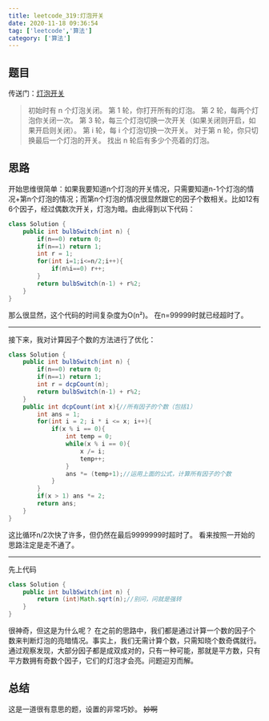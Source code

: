 ```yaml
---
title: leetcode_319:灯泡开关
date: 2020-11-18 09:36:54
tag: ['leetcode','算法']
category: ['算法']
---
```

题目
----
传送门：[灯泡开关](https://leetcode-cn.com/problems/bulb-switcher/ "灯泡开关")

> 初始时有 n 个灯泡关闭。
 第 1 轮，你打开所有的灯泡。 第 2 轮，每两个灯泡你关闭一次。 第 3 轮，每三个灯泡切换一次开关（如果关闭则开启，如果开启则关闭）。
第 i 轮，每 i 个灯泡切换一次开关。 对于第 n 轮，你只切换最后一个灯泡的开关。
找出 n 轮后有多少个亮着的灯泡。

思路
----
开始思维很简单：如果我要知道n个灯泡的开关情况，只需要知道n-1个灯泡的情况+第n个灯泡的情况；而第n个灯泡的情况很显然跟它的因子个数相关。比如12有6个因子，经过偶数次开关，灯泡为暗。由此得到以下代码：
```java
class Solution {
    public int bulbSwitch(int n) {
        if(n==0) return 0;
        if(n==1) return 1;
        int r = 1;
        for(int i=1;i<=n/2;i++){
            if(n%i==0) r++;
        }
        return bulbSwitch(n-1) + r%2;
    }
}
```
那么很显然，这个代码的时间复杂度为O(n&sup2;)。
在n=99999时就已经超时了。

------------


接下来，我对计算因子个数的方法进行了优化：
```java
class Solution {
    public int bulbSwitch(int n) {
        if(n==0) return 0;
        if(n==1) return 1;
        int r = dcpCount(n);
        return bulbSwitch(n-1) + r%2;
    }
    public int dcpCount(int x){//所有因子的个数（包括1）
        int ans = 1;
        for(int i = 2; i * i <= x; i++){
            if(x % i == 0){
                int temp = 0;
                while(x % i == 0){
                    x /= i;
                    temp++;
                }
                ans *= (temp+1);//运用上面的公式，计算所有因子的个数
            }
        }
        if(x > 1) ans *= 2;
        return ans;
    }
}
```
这比循环n/2次快了许多，但仍然在最后9999999时超时了。
看来按照一开始的思路注定是走不通了。

------------

先上代码

```java
class Solution {
    public int bulbSwitch(int n) {
        return (int)Math.sqrt(n);//别问，问就是强转
    }
}
```
很神奇，但这是为什么呢？
在之前的思路中，我们都是通过计算一个数的因子个数来判断灯泡的亮暗情况。事实上，我们无需计算个数，只需知晓个数奇偶就行。通过观察发现，大部分因子都是成双成对的，只有一种可能，那就是平方数，只有平方数拥有奇数个因子，它们的灯泡才会亮。问题迎刃而解。

总结
----
这是一道很有意思的题，设置的非常巧妙。
~~妙啊~~


